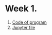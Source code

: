 # Week 1.
1. [Code of program](https://github.com/IU5-IT/Digital-academy/tree/main/Week-01/01-week-01-DimaPermyakov)
2. [Jupyter file](https://nbviewer.org/github/IU5-IT/Digital-academy/blob/main/Week-01/Meeting-with-jupyter-notebook.ipynb)